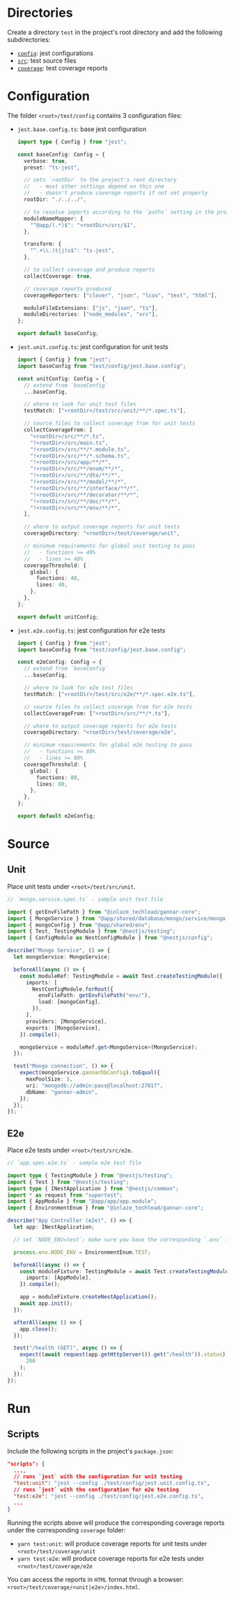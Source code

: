 # Directories

Create a directory `test` in the project's root directory and add the following subdirectories:

- [`config`](#configuration): jest configurations
- [`src`](#source): test source files
- [`coverage`](#run): test coverage reports

# Configuration

The folder `<root>/test/config` contains 3 configuration files:

- `jest.base.config.ts`: base jest configuration

  ```ts
  import type { Config } from "jest";

  const baseConfig: Config = {
    verbose: true,
    preset: "ts-jest",

    // sets `rootDir` to the project's root directory
    //   - most other settings depend on this one
    //   - doesn't produce coverage reports if not set properly
    rootDir: "./../../",

    // to resolve imports according to the `paths` setting in the project's `tsconfig.json`
    moduleNameMapper: {
      "^@app/(.*)$": "<rootDir>/src/$1",
    },

    transform: {
      "^.+\\.(t|j)s$": "ts-jest",
    },

    // to collect coverage and produce reports
    collectCoverage: true,

    // coverage reports produced
    coverageReporters: ["clover", "json", "lcov", "text", "html"],

    moduleFileExtensions: ["js", "json", "ts"],
    moduleDirectories: ["node_modules", "src"],
  };

  export default baseConfig;
  ```

- `jest.unit.config.ts`: jest configuration for unit tests

  ```ts
  import { Config } from "jest";
  import baseConfig from "test/config/jest.base.config";

  const unitConfig: Config = {
    // extend from `baseConfig`
    ...baseConfig,

    // where to look for unit test files
    testMatch: ["<rootDir>/test/src/unit/**/*.spec.ts"],

    // source files to collect coverage from for unit tests
    collectCoverageFrom: [
      "<rootDir>/src/**/*.ts",
      "!<rootDir>/src/main.ts",
      "!<rootDir>/src/**/*.module.ts",
      "!<rootDir>/src/**/*.schema.ts",
      "!<rootDir>/src/app/**/*",
      "!<rootDir>/src/**/enum/**/*",
      "!<rootDir>/src/**/dto/**/*",
      "!<rootDir>/src/**/model/**/*",
      "!<rootDir>/src/**/interface/**/*",
      "!<rootDir>/src/**/decorator/**/*",
      "!<rootDir>/src/**/doc/**/*",
      "!<rootDir>/src/**/env/**/*",
    ],

    // where to output coverage reports for unit tests
    coverageDirectory: "<rootDir>/test/coverage/unit",

    // minimum requirements for global unit testing to pass
    //   - functions >= 40%
    //   - lines >= 40%
    coverageThreshold: {
      global: {
        functions: 40,
        lines: 40,
      },
    },
  };

  export default unitConfig;
  ```

- `jest.e2e.config.ts`: jest configuration for e2e tests

  ```ts
  import { Config } from "jest";
  import baseConfig from "test/config/jest.base.config";

  const e2eConfig: Config = {
    // extend from `baseConfig`
    ...baseConfig,

    // where to look for e2e test files
    testMatch: ["<rootDir>/test/src/e2e/**/*.spec.e2e.ts"],

    // source files to collect coverage from for e2e tests
    collectCoverageFrom: ["<rootDir>/src/**/*.ts"],

    // where to output coverage reports for e2e tests
    coverageDirectory: "<rootDir>/test/coverage/e2e",

    // minimum requirements for global e2e testing to pass
    //   - functions >= 80%
    //   - lines >= 80%
    coverageThreshold: {
      global: {
        functions: 80,
        lines: 80,
      },
    },
  };

  export default e2eConfig;
  ```

# Source

## Unit

Place unit tests under `<root>/test/src/unit`.

```ts
// `mongo.service.spec.ts` - sample unit test file

import { getEnvFilePath } from "@inlaze_techlead/gannar-core";
import { MongoService } from "@app/shared/database/mongo/service/mongo.service";
import { mongoConfig } from "@app/shared/env";
import { Test, TestingModule } from "@nestjs/testing";
import { ConfigModule as NestConfigModule } from "@nestjs/config";

describe("Mongo Service", () => {
  let mongoService: MongoService;

  beforeAll(async () => {
    const moduleRef: TestingModule = await Test.createTestingModule({
      imports: [
        NestConfigModule.forRoot({
          envFilePath: getEnvFilePath("env/"),
          load: [mongoConfig],
        }),
      ],
      providers: [MongoService],
      exports: [MongoService],
    }).compile();

    mongoService = moduleRef.get<MongoService>(MongoService);
  });

  test("Mongo connection", () => {
    expect(mongoService.gannarDbConfig).toEqual({
      maxPoolSize: 5,
      uri: "mongodb://admin:pass@localhost:27017",
      dbName: "gannar-admin",
    });
  });
});
```

## E2e

Place e2e tests under `<root>/test/src/e2e`.

```ts
// `app.spec.e2e.ts` - sample e2e test file

import type { TestingModule } from "@nestjs/testing";
import { Test } from "@nestjs/testing";
import type { INestApplication } from "@nestjs/common";
import * as request from "supertest";
import { AppModule } from "@app/app/app.module";
import { EnvironmentEnum } from "@inlaze_techlead/gannar-core";

describe("App Controller (e2e)", () => {
  let app: INestApplication;

  // set `NODE_ENV=test`; make sure you have the corresponding `.env` file present for the test environment

  process.env.NODE_ENV = EnvironmentEnum.TEST;

  beforeAll(async () => {
    const moduleFixture: TestingModule = await Test.createTestingModule({
      imports: [AppModule],
    }).compile();

    app = moduleFixture.createNestApplication();
    await app.init();
  });

  afterAll(async () => {
    app.close();
  });

  test("/health (GET)", async () => {
    expect((await request(app.getHttpServer()).get("/health")).status).toBe(
      200
    );
  });
});
```

# Run

## Scripts

Include the following scripts in the project's `package.json`:

```json
"scripts": {
  ...,
  // runs `jest` with the configuration for unit testing
  "test:unit": "jest --config ./test/config/jest.unit.config.ts",
  // runs `jest` with the configuration for e2e testing
  "test:e2e": "jest --config ./test/config/jest.e2e.config.ts",
  ...
}
```

Running the scripts above will produce the corresponding coverage reports under the corresponding `coverage` folder:

- `yarn test:unit`: will produce coverage reports for unit tests under `<root>/test/coverage/unit`
- `yarn test:e2e`: will produce coverage reports for e2e tests under `<root>/test/coverage/e2e`

You can access the reports in `HTML` format through a browser: `<root>/test/coverage/<unit|e2e>/index.html`.
